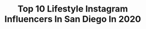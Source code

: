 ---
title: Top 10 Lifestyle Instagram Influencers In San Diego In 2020
description: >-
  Find top lifestyle Instagram influencers in San Diego in 2020. Most popular hashtags: #travel #lajolla #stayinghome #turtleneckguys.
platform: Instagram
profiles:
  - username: "jasmin_soroush"
    fullname: >-
      Jasmin Soroush
    location: "United States"
    followers: 21474
    engagement: 150
    commentsToLikes: 0.091621
    id: ck0w0n60kf1wk0i198t4hkf2h
    verified: false
    hashtags: "#crateandbarrel, #theouai, #haircare, #napavalley"
  - username: "tiffanyy_le_"
    fullname: >-
      San Diego Photographer
    location: "United States"
    followers: 3051
    engagement: 1147
    commentsToLikes: 0.052173
    id: ck5cdkrfqjbyz0i11z6662ndt
    verified: false
    hashtags: "#businesscasual, #lulusambassador, #breakfast, #latte"
  - username: "coffeewithjohanna"
    fullname: >-
      Johanna Hamilton ✨
    location: "United States"
    followers: 156800
    engagement: 79
    commentsToLikes: 0.054944
    id: ck0ttz5zs4ygl0i19hhap81f8
    verified: false
    hashtags: "#yomequedoencasa, #ootd, #marriedlife, #springtime"
  - username: "emilymyint"
    fullname: >-
      emily myint
    location: "United States"
    followers: 7150
    engagement: 715
    commentsToLikes: 0.104483
    id: ck6u9tp35zlj00j71cdxx097n
    verified: false
    hashtags: "#sponsored, #coola, #youinrue"
  - username: "selenaenriquez_"
    fullname: >-
      Selena
    location: "United States"
    followers: 5779
    engagement: 791
    commentsToLikes: 0.058139
    id: ck0uchvvwgvuj0i1915shpyo1
    verified: false
    hashtags: "#cannabinoid, #stoneybaloney, #stoked, #medicineball"
  - username: "hmillerfit"
    fullname: >-
      Hannah Miller Gonzalez
    location: "United States"
    followers: 42171
    engagement: 336
    commentsToLikes: 0.045818
    id: ck15u8gjhlxlg0i19p4laa1j3
    verified: false
    hashtags: "#lats, #abexercise, #athomefitness, #hiitworkout"
  - username: "flickman"
    fullname: >-
      M A T T  H I C K M A N
    location: "United States"
    followers: 3939
    engagement: 981
    commentsToLikes: 0.081354
    id: ck5hhvb87a9bo0i11l805iuun
    verified: false
    hashtags: "#litbylume, #redbullcanyoumakeit, #turtleneckguys, #lumecube"
  - username: "thefunkgypsy"
    fullname: >-
      Michele Moss Design
    location: "United States"
    followers: 26198
    engagement: 296
    commentsToLikes: 0.241671
    id: ck0vy969v2u8w0i19k0mgf73x
    verified: false
    hashtags: "#campthemeroom, #girlswhoblog, #spring2020, #disneylove"
  - username: "xocarlarenee"
    fullname: >-
      Carla Snuggs ❤
    location: "United States"
    followers: 16654
    engagement: 432
    commentsToLikes: 0.030381
    id: ck8swq5mdeuqd0j782s6w9kas
    verified: false
    hashtags: "#keto, #dailyharvest, #dailyharvesttastemaker, #ultabeauty"
  - username: "sarahlovingly"
    fullname: >-
      S A R A H
    location: "United States"
    followers: 41199
    engagement: 247
    commentsToLikes: 0.011530
    id: ck6uc5whcdph50j719mwelrmw
    verified: false
    hashtags: "#grateful, #morningfuel, #vacamindset, #26"
---